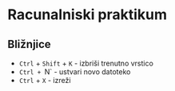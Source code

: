 # Racunalniski praktikum

## Bližnjice

- `Ctrl` + `Shift` + `K` - izbriši trenutno vrstico
- `Ctrl + `N` - ustvari novo datoteko
- `Ctrl` + `X` - izreži
